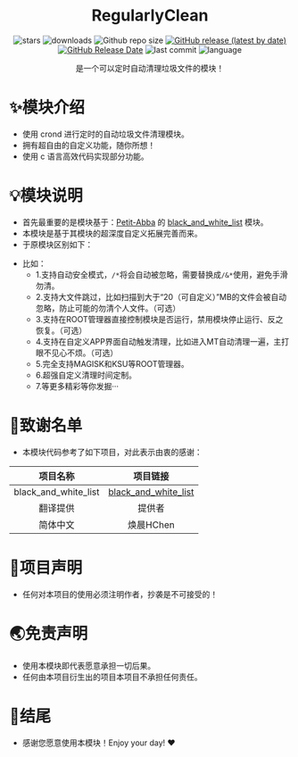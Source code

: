 <div align="center">
<h1>RegularlyClean</h1>

![stars](https://img.shields.io/github/stars/HChenX/RegularlyClean?style=flat)
![downloads](https://img.shields.io/github/downloads/HChenX/RegularlyClean/total)
![Github repo size](https://img.shields.io/github/repo-size/HChenX/RegularlyClean)
[![GitHub release (latest by date)](https://img.shields.io/github/v/release/HChenX/RegularlyClean)](https://github.com/HChenX/RegularlyClean/releases)
[![GitHub Release Date](https://img.shields.io/github/release-date/HChenX/RegularlyClean)](https://github.com/HChenX/RegularlyClean/releases)
![last commit](https://img.shields.io/github/last-commit/HChenX/RegularlyClean?style=flat)
![language](https://img.shields.io/badge/language-java-purple)

[//]: # (<p><b><a href="README-en.md">English</a> | <a href="README.md">简体中文</a></b></p>)
<p>是一个可以定时自动清理垃圾文件的模块！</p>
</div>

# ✨模块介绍

- 使用 crond 进行定时的自动垃圾文件清理模块。
- 拥有超自由的自定义功能，随你所想！
- 使用 c 语言高效代码实现部分功能。

# 💡模块说明

- 首先最重要的是模块基于：[Petit-Abba](https://github.com/Petit-Abba)
  的 [black_and_white_list](https://github.com/Petit-Abba/black_and_white_list) 模块。
- 本模块是基于其模块的超深度自定义拓展完善而来。
- 于原模块区别如下：

* 比如：
  * 1.支持自动安全模式，`/*`将会自动被忽略，需要替换成`/&*`使用，避免手滑勿清。
  * 2.支持大文件跳过，比如扫描到大于“20（可自定义）”MB的文件会被自动忽略，防止可能的勿清个人文件。（可选）
  * 3.支持在ROOT管理器直接控制模块是否运行，禁用模块停止运行、反之恢复。（可选）
  * 4.支持在自定义APP界面自动触发清理，比如进入MT自动清理一遍，主打眼不见心不烦。（可选）
  * 5.完全支持MAGISK和KSU等ROOT管理器。
  * 6.超强自定义清理时间定制。
  * 7.等更多精彩等你发掘···

# 🙏致谢名单

- 本模块代码参考了如下项目，对此表示由衷的感谢：

|         项目名称         |                                    项目链接                                    |
|:--------------------:|:--------------------------------------------------------------------------:|
| black_and_white_list | [black_and_white_list](https://github.com/Petit-Abba/black_and_white_list) |
|         翻译提供         |                                    提供者                                     |
|         简体中文         |                                  焕晨HChen                                   |

# 📢项目声明

- 任何对本项目的使用必须注明作者，抄袭是不可接受的！

# 🌏免责声明

- 使用本模块即代表愿意承担一切后果。
- 任何由本项目衍生出的项目本项目不承担任何责任。

# 🎉结尾

- 感谢您愿意使用本模块！Enjoy your day! ♥️
